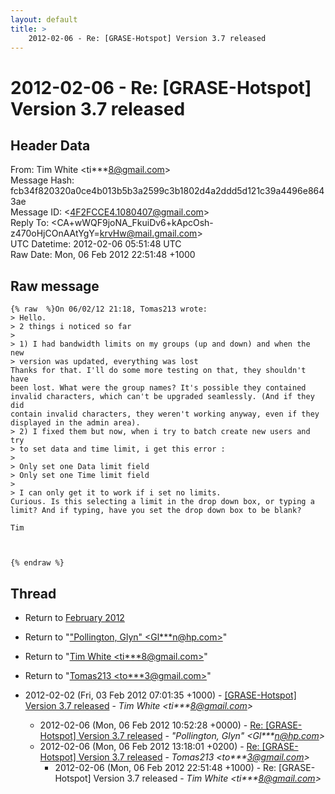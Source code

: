 ```yaml
---
layout: default
title: >
    2012-02-06 - Re: [GRASE-Hotspot] Version 3.7 released
---
```


# 2012-02-06 - Re: [GRASE-Hotspot] Version 3.7 released

## Header Data

From: Tim White \<ti***8@gmail.com\><br>
Message Hash: fcb34f820320a0ce4b013b5b3a2599c3b1802d4a2ddd5d121c39a4496e8643ae<br>
Message ID: \<4F2FCCE4.1080407@gmail.com\><br>
Reply To: \<CA+wWQF9joNA_FkuiDv6+kApcOsh-z470oHjCOnAAtYgY=krvHw@mail.gmail.com\><br>
UTC Datetime: 2012-02-06 05:51:48 UTC<br>
Raw Date: Mon, 06 Feb 2012 22:51:48 +1000<br>

## Raw message

```
{% raw  %}On 06/02/12 21:18, Tomas213 wrote:
> Hello.
> 2 things i noticed so far
>
> 1) I had bandwidth limits on my groups (up and down) and when the new 
> version was updated, everything was lost
Thanks for that. I'll do some more testing on that, they shouldn't have 
been lost. What were the group names? It's possible they contained 
invalid characters, which can't be upgraded seamlessly. (And if they did 
contain invalid characters, they weren't working anyway, even if they 
displayed in the admin area).
> 2) I fixed them but now, when i try to batch create new users and try 
> to set data and time limit, i get this error :
>
> Only set one Data limit field
> Only set one Time limit field
>
> I can only get it to work if i set no limits.
Curious. Is this selecting a limit in the drop down box, or typing a 
limit? And if typing, have you set the drop down box to be blank?

Tim



{% endraw %}
```

## Thread

+ Return to [February 2012](/archive/2012/02)

+ Return to "["Pollington, Glyn" <Gl***n<span>@</span>hp.com>](/authors/gl___n_at_hp_com)"
+ Return to "[Tim White <ti***8<span>@</span>gmail.com>](/authors/ti___8_at_gmail_com)"
+ Return to "[Tomas213 <to***3<span>@</span>gmail.com>](/authors/to___3_at_gmail_com)"

+ 2012-02-02 (Fri, 03 Feb 2012 07:01:35 +1000) - [[GRASE-Hotspot] Version 3.7 released](/archive/2012/02/89e4a9b9382d4e6463f7ed38c2fb2131be10a169ad5172e6136ddd855dcc4291) - _Tim White \<ti***8@gmail.com\>_
  + 2012-02-06 (Mon, 06 Feb 2012 10:52:28 +0000) - [Re: [GRASE-Hotspot] Version 3.7 released](/archive/2012/02/35ca9de0d48e757b57e1cb404616ae6295522566bf0b27e18ce4b8c96f64b915) - _"Pollington, Glyn" \<Gl***n@hp.com\>_
  + 2012-02-06 (Mon, 06 Feb 2012 13:18:01 +0200) - [Re: [GRASE-Hotspot] Version 3.7 released](/archive/2012/02/2e0a78c1f4f82662a028d2a3e944e5fab534b54e29be0cf147cf80e9c4e737fc) - _Tomas213 \<to***3@gmail.com\>_
    + 2012-02-06 (Mon, 06 Feb 2012 22:51:48 +1000) - Re: [GRASE-Hotspot] Version 3.7 released - _Tim White \<ti***8@gmail.com\>_

